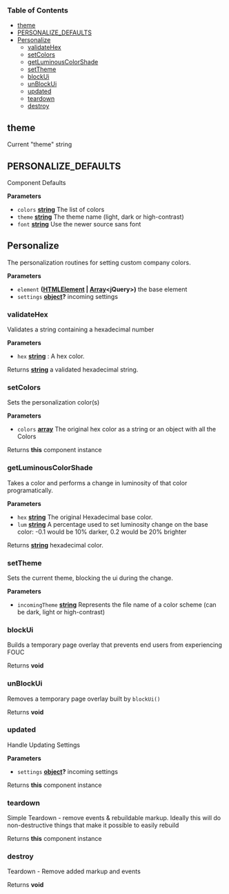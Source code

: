 <!-- Generated by documentation.js. Update this documentation by updating the source code. -->

### Table of Contents

-   [theme][1]
-   [PERSONALIZE_DEFAULTS][2]
-   [Personalize][3]
    -   [validateHex][4]
    -   [setColors][5]
    -   [getLuminousColorShade][6]
    -   [setTheme][7]
    -   [blockUi][8]
    -   [unBlockUi][9]
    -   [updated][10]
    -   [teardown][11]
    -   [destroy][12]

## theme

Current "theme" string

## PERSONALIZE_DEFAULTS

Component Defaults

**Parameters**

-   `colors` **[string][13]** The list of colors
-   `theme` **[string][13]** The theme name (light, dark or high-contrast)
-   `font` **[string][13]** Use the newer source sans font

## Personalize

The personalization routines for setting custom company colors.

**Parameters**

-   `element` **([HTMLElement][14] \| [Array][15]&lt;jQuery>)** the base element
-   `settings` **[object][16]?** incoming settings

### validateHex

Validates a string containing a hexadecimal number

**Parameters**

-   `hex` **[string][13]** : A hex color.

Returns **[string][13]** a validated hexadecimal string.

### setColors

Sets the personalization color(s)

**Parameters**

-   `colors` **[array][15]** The original hex color as a string or an object with all the Colors

Returns **this** component instance

### getLuminousColorShade

Takes a color and performs a change in luminosity of that color programatically.

**Parameters**

-   `hex` **[string][13]** The original Hexadecimal base color.
-   `lum` **[string][13]** A percentage used to set luminosity
    change on the base color:  -0.1 would be 10% darker, 0.2 would be 20% brighter

Returns **[string][13]** hexadecimal color.

### setTheme

Sets the current theme, blocking the ui during the change.

**Parameters**

-   `incomingTheme` **[string][13]** Represents the file name of a color
    scheme (can be dark, light or high-contrast)

### blockUi

Builds a temporary page overlay that prevents end users from experiencing FOUC

Returns **void** 

### unBlockUi

Removes a temporary page overlay built by `blockUi()`

Returns **void** 

### updated

Handle Updating Settings

**Parameters**

-   `settings` **[object][16]?** incoming settings

Returns **this** component instance

### teardown

Simple Teardown - remove events & rebuildable markup.
Ideally this will do non-destructive things that make it possible to easily rebuild

Returns **this** component instance

### destroy

Teardown - Remove added markup and events

Returns **void** 

[1]: #theme

[2]: #personalize_defaults

[3]: #personalize

[4]: #validatehex

[5]: #setcolors

[6]: #getluminouscolorshade

[7]: #settheme

[8]: #blockui

[9]: #unblockui

[10]: #updated

[11]: #teardown

[12]: #destroy

[13]: https://developer.mozilla.org/docs/Web/JavaScript/Reference/Global_Objects/String

[14]: https://developer.mozilla.org/docs/Web/HTML/Element

[15]: https://developer.mozilla.org/docs/Web/JavaScript/Reference/Global_Objects/Array

[16]: https://developer.mozilla.org/docs/Web/JavaScript/Reference/Global_Objects/Object
